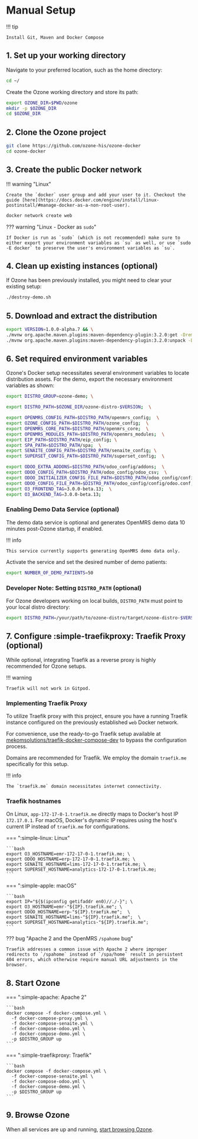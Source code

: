 # Manual Setup

!!! tip

    Install Git, Maven and Docker Compose

## 1. Set up your working directory

Navigate to your preferred location, such as the home directory:
```bash
cd ~/
```

Create the Ozone working directory and store its path:
```bash
export OZONE_DIR=$PWD/ozone
mkdir -p $OZONE_DIR
cd $OZONE_DIR
```

## 2. Clone the Ozone project

```bash
git clone https://github.com/ozone-his/ozone-docker
cd ozone-docker
```

## 3. Create the public Docker network
!!! warning "Linux"

    Create the `docker` user group and add your user to it. Checkout the guide [here](https://docs.docker.com/engine/install/linux-postinstall/#manage-docker-as-a-non-root-user).
```bash
docker network create web
```

??? warning "Linux - Docker as `sudo`"

    If Docker is run as `sudo` (which is not recommended) make sure to either export your environment variables as `su` as well, or use `sudo -E docker` to preserve the user's environment variables as `su`.

## 4. Clean up existing instances (optional)

If Ozone has been previously installed, you might need to clear your existing setup:

```bash
./destroy-demo.sh
```

## 5. Download and extract the distribution

```bash
export VERSION=1.0.0-alpha.7 && \
./mvnw org.apache.maven.plugins:maven-dependency-plugin:3.2.0:get -DremoteRepositories=https://nexus.mekomsolutions.net/repository/maven-public -Dartifact=com.ozonehis:ozone-distro:$VERSION:zip -Dtransitive=false --legacy-local-repository && \
./mvnw org.apache.maven.plugins:maven-dependency-plugin:3.2.0:unpack -Dproject.basedir=$OZONE_DIR -Dartifact=com.ozonehis:ozone-distro:$VERSION:zip -DoutputDirectory=$OZONE_DIR/ozone-distro-$VERSION
```

## 6. Set required environment variables

Ozone's Docker setup necessitates several environment variables to locate distribution assets. For the demo, export the necessary environment variables as shown:
```bash
export DISTRO_GROUP=ozone-demo; \

export DISTRO_PATH=$OZONE_DIR/ozone-distro-$VERSION;  \

export OPENMRS_CONFIG_PATH=$DISTRO_PATH/openmrs_config;  \
export OZONE_CONFIG_PATH=$DISTRO_PATH/ozone_config;  \
export OPENMRS_CORE_PATH=$DISTRO_PATH/openmrs_core;  \
export OPENMRS_MODULES_PATH=$DISTRO_PATH/openmrs_modules;  \
export EIP_PATH=$DISTRO_PATH/eip_config; \
export SPA_PATH=$DISTRO_PATH/spa;  \
export SENAITE_CONFIG_PATH=$DISTRO_PATH/senaite_config; \
export SUPERSET_CONFIG_PATH=$DISTRO_PATH/superset_config;  \

export ODOO_EXTRA_ADDONS=$DISTRO_PATH/odoo_config/addons;  \
export ODOO_CONFIG_PATH=$DISTRO_PATH/odoo_config/odoo_csv;  \
export ODOO_INITIALIZER_CONFIG_FILE_PATH=$DISTRO_PATH/odoo_config/config/initializer_config.json;  \
export ODOO_CONFIG_FILE_PATH=$DISTRO_PATH/odoo_config/config/odoo.conf;  \
export O3_FRONTEND_TAG=3.0.0-beta.13;  \
export O3_BACKEND_TAG=3.0.0-beta.13;
```

### Enabling Demo Data Service (optional)

The demo data service is optional and generates OpenMRS demo data 10 minutes post-Ozone startup, if enabled.

!!! info
    
    This service currently supports generating OpenMRS demo data only.

Activate the service and set the desired number of demo patients:
```bash
export NUMBER_OF_DEMO_PATIENTS=50
```

### Developer Note: Setting `DISTRO_PATH` (optional)

For Ozone developers working on local builds, `DISTRO_PATH` must point to your local distro directory:

```bash
export DISTRO_PATH=/your/path/to/ozone-distro/target/ozone-distro-$VERSION
```

## 7. Configure :simple-traefikproxy: Traefik Proxy (optional)

While optional, integrating Traefik as a reverse proxy is highly recommended for Ozone setups.

!!! warning

    Traefik will not work in Gitpod.

### Implementing Traefik Proxy

To utilize Traefik proxy with this project, ensure you have a running Traefik instance configured on the previously established `web` Docker network.

For convenience, use the ready-to-go Traefik setup available at [mekomsolutions/traefik-docker-compose-dev](https://github.com/mekomsolutions/traefik-docker-compose-dev) to bypass the configuration process.

Domains are recommended for Traefik. We employ the domain `traefik.me` specifically for this setup.

!!! info

    The `traefik.me` domain necessitates internet connectivity.

### Traefik hostnames

On Linux, `app-172-17-0-1.traefik.me` directly maps to Docker's host IP `172.17.0.1`. For macOS, Docker's dynamic IP requires using the host's current IP instead of `traefik.me` for configurations.

=== ":simple-linux: Linux"

    ```bash
    export O3_HOSTNAME=emr-172-17-0-1.traefik.me; \
    export ODOO_HOSTNAME=erp-172-17-0-1.traefik.me; \
    export SENAITE_HOSTNAME=lims-172-17-0-1.traefik.me; \
    export SUPERSET_HOSTNAME=analytics-172-17-0-1.traefik.me;
    ```

=== ":simple-apple: macOS"

    ```bash
    export IP="${$(ipconfig getifaddr en0)//./-}"; \
    export O3_HOSTNAME=emr-"${IP}.traefik.me"; \
    export ODOO_HOSTNAME=erp-"${IP}.traefik.me";  \
    export SENAITE_HOSTNAME=lims-"${IP}.traefik.me";  \
    export SUPERSET_HOSTNAME=analytics-"${IP}.traefik.me";  
    ```

??? bug "Apache 2 and the OpenMRS `/spahome` bug"

    Traefik addresses a common issue with Apache 2 where improper redirects to `/spahome` instead of `/spa/home` result in persistent 404 errors, which otherwise require manual URL adjustments in the browser.

## 8. Start Ozone

=== ":simple-apache: Apache 2"

    ```bash
    docker compose -f docker-compose.yml \ 
      -f docker-compose-proxy.yml \ 
      -f docker-compose-senaite.yml \ 
      -f docker-compose-odoo.yml \ 
      -f docker-compose-demo.yml \ 
      -p $DISTRO_GROUP up
    ```

=== ":simple-traefikproxy: Traefik"

    ```bash
    docker compose -f docker-compose.yml \ 
      -f docker-compose-senaite.yml \ 
      -f docker-compose-odoo.yml \ 
      -f docker-compose-demo.yml \ 
      -p $DISTRO_GROUP up
    ```

## 9. Browse Ozone

When all services are up and running, [start browsing Ozone](/#browse).